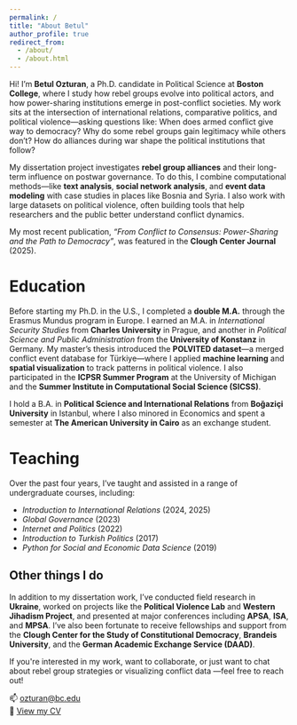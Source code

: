 ```yaml
---
permalink: /
title: "About Betul"
author_profile: true
redirect_from: 
  - /about/
  - /about.html
---
```


Hi! I’m **Betul Ozturan**, a Ph.D. candidate in Political Science at **Boston College**, where I study how rebel groups evolve into political actors, and how power-sharing institutions emerge in post-conflict societies. My work sits at the intersection of international relations, comparative politics, and political violence—asking questions like: When does armed conflict give way to democracy? Why do some rebel groups gain legitimacy while others don’t? How do alliances during war shape the political institutions that follow?

My dissertation project investigates **rebel group alliances** and their long-term influence on postwar governance. To do this, I combine computational methods—like **text analysis**, **social network analysis**, and **event data modeling** with case studies in places like Bosnia and Syria. I also work with large datasets on political violence, often building tools that help researchers and the public better understand conflict dynamics.

My most recent publication, *“From Conflict to Consensus: Power-Sharing and the Path to Democracy”*, was featured in the **Clough Center Journal** (2025).

Education
======

Before starting my Ph.D. in the U.S., I completed a **double M.A.** through the Erasmus Mundus program in Europe. I earned an M.A. in *International Security Studies* from **Charles University** in Prague, and another in *Political Science and Public Administration* from the **University of Konstanz** in Germany. My master’s thesis introduced the **POLVITED dataset**—a merged conflict event database for Türkiye—where I applied **machine learning** and **spatial visualization** to track patterns in political violence. I also participated in the **ICPSR Summer Program** at the University of Michigan and the **Summer Institute in Computational Social Science (SICSS)**.

I hold a B.A. in **Political Science and International Relations** from **Boğaziçi University** in Istanbul, where I also minored in Economics and spent a semester at **The American University in Cairo** as an exchange student.


Teaching
======

Over the past four years, I’ve taught and assisted in a range of undergraduate courses, including:

- *Introduction to International Relations* (2024, 2025)
- *Global Governance* (2023)
- *Internet and Politics* (2022)
- *Introduction to Turkish Politics* (2017)
- *Python for Social and Economic Data Science* (2019)


## Other things I do

In addition to my dissertation work, I’ve conducted field research in **Ukraine**, worked on projects like the **Political Violence Lab** and **Western Jihadism Project**, and presented at major conferences including **APSA**, **ISA**, and **MPSA**. I’ve also been fortunate to receive fellowships and support from the **Clough Center for the Study of Constitutional Democracy**, **Brandeis University**, and the **German Academic Exchange Service (DAAD)**.


If you're interested in my work, want to collaborate, or just want to chat about rebel group strategies or visualizing conflict data —feel free to reach out!

📫 [ozturan@bc.edu](mailto:ozturan@bc.edu)  
📄 [View my CV](assets/Betul_Ozturan.pdf)

